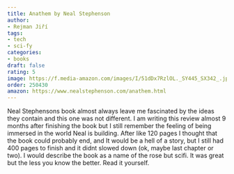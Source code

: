 ```yaml
---
title: Anathem by Neal Stephenson
author:
- Rejman Jiří
tags:
- tech
- sci-fy
categories:
- books
draft: false
rating: 5
image: https://f.media-amazon.com/images/I/51dDx7RzlOL._SY445_SX342_.jpg
order: 250430
amazon: https://www.nealstephenson.com/anathem.html
---
```


Neal Stephensons book almost always leave me fascinated by the ideas they contain  and this one was not different. I am writing this review almost 9 months after finishing the book but I still remember the feeling of being immersed in the world Neal is building. After like 120 pages I thought that the book could probably end, and It would be a hell of a story, but I still had 400 pages to finish and it didnt slowed down (ok, maybe last chapter or two). I would describe the book as a name of the rose but scifi. It was great but the less you know the better. Read it yourself.

<!--more-->

